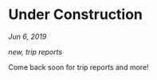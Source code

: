 # Under Construction

*Jun 6, 2019*

*new, trip reports*

Come back soon for trip reports and more!
